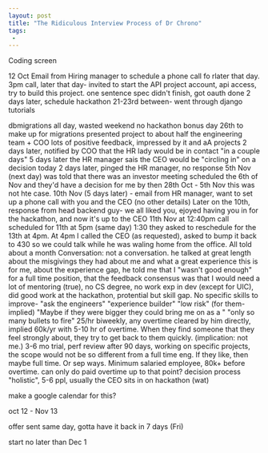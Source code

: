 ```yaml
---
layout: post
title: "The Ridiculous Interview Process of Dr Chrono"
tags:
 -
---
```



Coding screen

12 Oct Email from Hiring manager to schedule a phone call fo rlater that day. 3pm call, later that day- invited to start the API project
account, api access, try to build this project. one sentence spec
didn't finish, got oauth done
2 days later, schedule hackathon 21-23rd
between- went through django tutorials

dbmigrations all day, wasted
weekend no hackathon
bonus day 26th to make up for migrations
presented project to about half the engineering team + COO
lots of positive feedback, impressed by it and aA projects
2 days later, notified by COO that the HR lady would be in contact "in a couple days"
5 days later the HR manager sais the CEO would be "circling in" on a decision today
2 days later, pinged the HR manager, no response
5th Nov (next day) was told that there was an investor meeting scheduled the 6th of Nov and they'd have a decision for me by then
28th Oct - 5th Nov
this was not hte case. 10th Nov (5 days later) - email from HR manager, want to set up a phone call with you and the CEO (no other details)
Later on the 10th, response from head backend guy- we all liked you, ejoyed having you in for the hackathon, and now it's up to the CEO
11th Nov at 12:40pm call scheduled for 11th at 5pm (same day)
1:30 they asked to reschedule for the 13th at 4pm. At 4pm I called the CEO (as requested), asked to bump it back to 430 so we could talk while he was waling home from the office.
All told about a month
Conversation: not a conversation. he talked at great length about the misgivings they had about me and what a great experience this is for me, about the experience gap, he told me that I "wasn't good enough" for a full time position, that the feedback consensus was that I would need a lot of mentoring (true), no CS degree, no work exp in dev (except for UIC), did good work at the hackathon, protential but skill gap. No specific skills to improve- "ask the engineers" "experience builder" "low risk" (for them- implied) "Maybe if they were bigger they could bring me on as a " "only so many bullets to fire"
25/hr biweekly, any overtime cleared by him directly, implied 60k/yr with 5-10 hr of overtime. When they find someone that they feel strongly about, they try to get back to them quickly. (implication: not me.) 3-6 mo trial, perf review after 90 days, working on specific projects, the scope would not be so different from a full time eng. If they like, then maybe full time. Or sep ways. Minimum salaried employee, 80k+ before overtime. can only do paid overtime up to that point?
decision process "holistic", 5-6 ppl, usually the CEO sits in on hackathon (wat)

make a google calendar for this?


oct 12 - Nov 13

offer sent same day, gotta have it back in 7 days (Fri)

start no later than Dec 1


